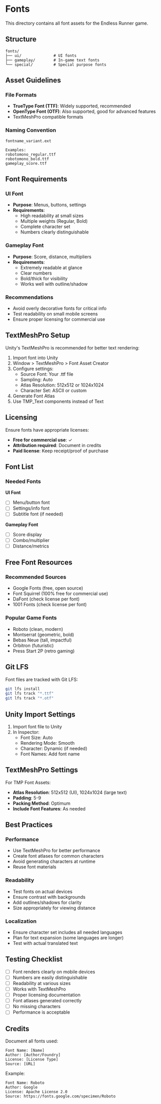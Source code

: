 # Fonts

This directory contains all font assets for the Endless Runner game.

## Structure

```
fonts/
├── ui/              # UI fonts
├── gameplay/        # In-game text fonts
└── special/         # Special purpose fonts
```

## Asset Guidelines

### File Formats

- **TrueType Font (TTF)**: Widely supported, recommended
- **OpenType Font (OTF)**: Also supported, good for advanced features
- TextMeshPro compatible formats

### Naming Convention

```
fontname_variant.ext

Examples:
robotomono_regular.ttf
robotomono_bold.ttf
gameplay_score.ttf
```

## Font Requirements

### UI Font
- **Purpose**: Menus, buttons, settings
- **Requirements**:
  - High readability at small sizes
  - Multiple weights (Regular, Bold)
  - Complete character set
  - Numbers clearly distinguishable

### Gameplay Font
- **Purpose**: Score, distance, multipliers
- **Requirements**:
  - Extremely readable at glance
  - Clear numbers
  - Bold/thick for visibility
  - Works well with outline/shadow

### Recommendations
- Avoid overly decorative fonts for critical info
- Test readability on small mobile screens
- Ensure proper licensing for commercial use

## TextMeshPro Setup

Unity's TextMeshPro is recommended for better text rendering:

1. Import font into Unity
2. Window > TextMeshPro > Font Asset Creator
3. Configure settings:
   - Source Font: Your .ttf file
   - Sampling: Auto
   - Atlas Resolution: 512x512 or 1024x1024
   - Character Set: ASCII or custom
4. Generate Font Atlas
5. Use TMP_Text components instead of Text

## Licensing

Ensure fonts have appropriate licenses:
- **Free for commercial use**: ✓
- **Attribution required**: Document in credits
- **Paid license**: Keep receipt/proof of purchase

## Font List

### Needed Fonts

**UI Font**
- [ ] Menu/button font
- [ ] Settings/info font
- [ ] Subtitle font (if needed)

**Gameplay Font**
- [ ] Score display
- [ ] Combo/multiplier
- [ ] Distance/metrics

## Free Font Resources

### Recommended Sources
- Google Fonts (free, open source)
- Font Squirrel (100% free for commercial use)
- DaFont (check license per font)
- 1001 Fonts (check license per font)

### Popular Game Fonts
- Roboto (clean, modern)
- Montserrat (geometric, bold)
- Bebas Neue (tall, impactful)
- Orbitron (futuristic)
- Press Start 2P (retro gaming)

## Git LFS

Font files are tracked with Git LFS:

```bash
git lfs install
git lfs track "*.ttf"
git lfs track "*.otf"
```

## Unity Import Settings

1. Import font file to Unity
2. In Inspector:
   - Font Size: Auto
   - Rendering Mode: Smooth
   - Character: Dynamic (if needed)
   - Font Names: Add font name

## TextMeshPro Settings

For TMP Font Assets:
- **Atlas Resolution**: 512x512 (UI), 1024x1024 (large text)
- **Padding**: 5-9
- **Packing Method**: Optimum
- **Include Font Features**: As needed

## Best Practices

### Performance
- Use TextMeshPro for better performance
- Create font atlases for common characters
- Avoid generating characters at runtime
- Reuse font materials

### Readability
- Test fonts on actual devices
- Ensure contrast with backgrounds
- Add outlines/shadows for clarity
- Size appropriately for viewing distance

### Localization
- Ensure character set includes all needed languages
- Plan for text expansion (some languages are longer)
- Test with actual translated text

## Testing Checklist

- [ ] Font renders clearly on mobile devices
- [ ] Numbers are easily distinguishable
- [ ] Readability at various sizes
- [ ] Works with TextMeshPro
- [ ] Proper licensing documentation
- [ ] Font atlases generated correctly
- [ ] No missing characters
- [ ] Performance is acceptable

## Credits

Document all fonts used:

```
Font Name: [Name]
Author: [Author/Foundry]
License: [License Type]
Source: [URL]
```

Example:
```
Font Name: Roboto
Author: Google
License: Apache License 2.0
Source: https://fonts.google.com/specimen/Roboto
```
